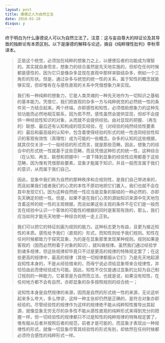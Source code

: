 ```yaml
---
layout: post
title: 康德之人为自然立法
date: 2018-01-10
disqus: y
---
```


终于明白为什么康德说人可以为自然立法了。注意：这与妄自尊大的辩证论及其导致的独断论有本质区别。以下是康德的解释与论述，摘自《纯粹理性批判》李秋零译本。

> 正是这个统觉，必须加在纯粹的想象力之上，以便使后者的功能成为理智的。其实就自身而言，想象力的综合虽然是先天地实施的，但却在任何时候都是感性的，因为它只是像杂多显现在直观中那样来联结杂多，例如一个三角形的形状。但是，通过杂多与统觉的统一性的关系，属于知性的概念就能够实现，但却惟有在与感性直观的关系中凭借想象力来实现。

> 我们有一种纯粹的想象力，它是人类灵魂的一种先天地作为一切知识之基础的基本能力。凭借它，我们把直观的杂多一方与纯粹统觉的必然统一性的条件另一方结合起来。两个终端，亦即感性和知性，必须借助想象力的这种先验功能而必然地相互联系，因为若不然，感性虽然会提供显现，但却不会提供一种经验性知识的对象，从而就不会提供经验。由对显现的把握、（再生的）联想、最后还有认知构成的现实经验，在（对经验的纯然经验性要素的）最后和最高级的认知中，包含着使得经验的形式的统一性连同经验性知识的客观有效性（真理性）成为可能的一些概念。杂多的认知的这些根据，就其仅仅关涉一个一般经验的形式而言，就是那些范畴。因此，想象力的综合中的形式统一性就基于这些范畴，而且凭借这种形式的统一性，这种综合（在认知、再生、联想和把握中）一直下降到显象的经验性应用都基于这些范畴，因为惟有凭借那些要素，显象才能属于知识，并且一般而言属于我们的意识，从而属于我们自己。

> 因此，显象中我们称为自然的那种秩序和合规则性，是我们自己带进来的，而且如果我们或者我们的心灵的本性不原初地把它们置入，我们也就不会在其中发现它们。因为这种自然统一性应当是显象的联结的一种必然的、亦即先天确定的统一性。但是，如果不是在我们心灵的源始知识来源中先天地包含着这样的统一性的主观根据，而且如果这些主观的条件不在它们是一般而言在经验中认识一个客体的可能性的根据的同时是客观有效的，那么，我们应当如何才能先天地使一种综合的统一走上正轨。

> 我们可以把它的特征刻画为规则的能力。这种标志更为有益，且更为接近知性的本质。感性给予我们（直观的）形式，而知性则给予我们规则。知性在任何时候都致力于探究显象，为的是在显象那里发现某种规则。规则如果是客观的（因而必然附着于对象的知识），就叫做规律。虽然我们通过经验学到诸多规律，但这些规律却毕竟只不过是更高的规律的特殊规定罢了；在这些更高的规律中，最高的规律（其他一切规律都服从它们）乃是先天地起源自知性本身的，不是从经验借来的，而毋宁说必须给显象带来合规律性，并恰恰由此而使经验成为可能。因此，知性不仅仅是通过显象的比较为自己制订规则的一种能力，它甚至是为自然而立法，也就是说，如果没有知性，在任何地方都不会有自然，亦即显象的杂多按照规则的综合统一；

> 说知性本身是自然规律的来源，因而是自然的形式统一性的来源，无论这听起来多么夸大，多么悖谬，这样一种主张却仍然是正确的，是符合对象亦即经验的。尽管经验性的规律作为这样的规律绝不能从纯粹知性推导出其起源，就像显象无穷无尽的杂多性不能从感性直观的纯粹形式来得到充分的把握一样，但一切经验性的规律都只不过是知性的纯粹规律的特殊规定罢了，惟有服从后者并按照后者的规范，前者才是可能的，而显象才表现出一种规律性的形式，就像一切显象尽管其经验性的形式有别，却依然在任何时候都必须符合感性的纯粹形式一样。
